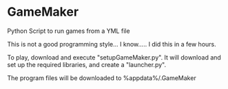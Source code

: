 # GameMaker
Python Script to run games from a YML file

This is not a good programming style... I know.....
I did this in a few hours.


To play, download and execute "setupGameMaker.py". It will download and set up the required libraries, and create a "launcher.py".

The program files will be downloaded to %appdata%/.GameMaker
